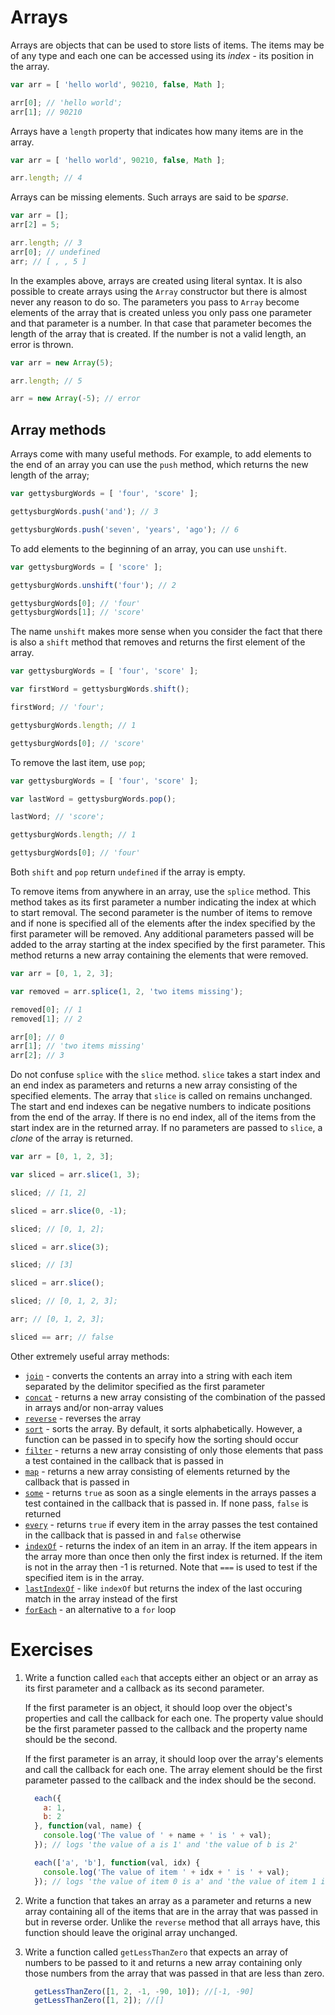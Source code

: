 # Arrays

Arrays are objects that can be used to store lists of items. The items may be of any type and each one can be accessed using its _index_ - its position in the array.

```js
var arr = [ 'hello world', 90210, false, Math ];

arr[0]; // 'hello world';
arr[1]; // 90210
```

Arrays have a `length` property that indicates how many items are in the array.

```js
var arr = [ 'hello world', 90210, false, Math ];

arr.length; // 4
```

Arrays can be missing elements. Such arrays are said to be _sparse_.

```js
var arr = [];
arr[2] = 5;

arr.length; // 3
arr[0]; // undefined
arr; // [ , , 5 ]
```

In the examples above, arrays are created using literal syntax. It is also possible to create arrays using the `Array` constructor but there is almost never any reason to do so. The parameters you pass to `Array` become elements of the array that is created unless you only pass one parameter and that parameter is a number. In that case that parameter becomes the length of the array that is created. If the number is not a valid length, an error is thrown.

```js
var arr = new Array(5);

arr.length; // 5

arr = new Array(-5); // error
```

## Array methods

Arrays come with many useful methods. For example, to add elements to the end of an array you can use the `push` method, which returns the new length of the array;

```js
var gettysburgWords = [ 'four', 'score' ];

gettysburgWords.push('and'); // 3

gettysburgWords.push('seven', 'years', 'ago'); // 6
```

To add elements to the beginning of an array, you can use `unshift`.

```js
var gettysburgWords = [ 'score' ];

gettysburgWords.unshift('four'); // 2

gettysburgWords[0]; // 'four'
gettysburgWords[1]; // 'score'
```

The name `unshift` makes more sense when you consider the fact that there is also a `shift` method that removes and returns the first element of the array.

```js
var gettysburgWords = [ 'four', 'score' ];

var firstWord = gettysburgWords.shift();

firstWord; // 'four';

gettysburgWords.length; // 1

gettysburgWords[0]; // 'score'
```

To remove the last item, use `pop`;

```js
var gettysburgWords = [ 'four', 'score' ];

var lastWord = gettysburgWords.pop();

lastWord; // 'score';

gettysburgWords.length; // 1

gettysburgWords[0]; // 'four'
```

Both `shift` and `pop` return `undefined` if the array is empty.

To remove items from anywhere in an array, use the `splice` method. This method takes as its first parameter a number indicating the index at which to start removal. The second parameter is the number of items to remove and if none is specified all of the elements after the index specified by the first parameter will be removed. Any additional parameters passed will be added to the array starting at the index specified by the first parameter. This method returns a new array containing the elements that were removed.

```js
var arr = [0, 1, 2, 3];

var removed = arr.splice(1, 2, 'two items missing');

removed[0]; // 1
removed[1]; // 2

arr[0]; // 0
arr[1]; // 'two items missing'
arr[2]; // 3
```

Do not confuse `splice` with the `slice` method. `slice` takes a start index and an end index as parameters and returns a new array consisting of the specified elements. The array that `slice` is called on remains unchanged. The start and end indexes can be negative numbers to indicate positions from the end of the array. If there is no end index, all of the items from the start index are in the returned array. If no parameters are passed to `slice`, a _clone_ of the array is returned.

```js
var arr = [0, 1, 2, 3];

var sliced = arr.slice(1, 3);

sliced; // [1, 2]

sliced = arr.slice(0, -1);

sliced; // [0, 1, 2];

sliced = arr.slice(3);

sliced; // [3]

sliced = arr.slice();

sliced; // [0, 1, 2, 3];

arr; // [0, 1, 2, 3];

sliced == arr; // false
```

Other extremely useful array methods:
* <a href="https://developer.mozilla.org/en-US/docs/Web/JavaScript/Reference/Global_Objects/Array/join">`join`</a> - converts the contents an array into a string with each item separated by the delimitor specified as the first parameter
* <a href="https://developer.mozilla.org/en-US/docs/Web/JavaScript/Reference/Global_Objects/Array/concat">`concat`</a> - returns a new array consisting of the combination of the passed in arrays and/or non-array values
* <a href="https://developer.mozilla.org/en-US/docs/Web/JavaScript/Reference/Global_Objects/Array/reverse">`reverse`</a> - reverses the array
* <a href="https://developer.mozilla.org/en-US/docs/Web/JavaScript/Reference/Global_Objects/Array/sort">`sort`</a> - sorts the array. By default, it sorts alphabetically. However, a function can be passed in to specify how the sorting should occur
* <a href="https://developer.mozilla.org/en-US/docs/Web/JavaScript/Reference/Global_Objects/Array/filter">`filter`</a> - returns a new array consisting of only those elements that pass a test contained in the callback that is passed in
* <a href="https://developer.mozilla.org/en-US/docs/Web/JavaScript/Reference/Global_Objects/Array/map">`map`</a> - returns a new array consisting of elements returned by the callback that is passed in
* <a href="https://developer.mozilla.org/en-US/docs/Web/JavaScript/Reference/Global_Objects/Array/some">`some`</a> - returns `true` as soon as a single elements in the arrays passes a test contained in the callback that is passed in. If none pass, `false` is returned
* <a href="https://developer.mozilla.org/en-US/docs/Web/JavaScript/Reference/Global_Objects/Array/every">`every`</a> - returns `true` if every item in the array passes the test contained in the callback that is passed in and `false` otherwise
* <a href="https://developer.mozilla.org/en-US/docs/Web/JavaScript/Reference/Global_Objects/Array/indexOf">`indexOf`</a> - returns the index of an item in an array. If the item appears in the array more than once then only the first index is returned. If the item is not in the array then -1 is returned. Note that `===` is used to test if the specified item is in the array.
* <a href="https://developer.mozilla.org/en-US/docs/Web/JavaScript/Reference/Global_Objects/Array/lastIndexOf">`lastIndexOf`</a> - like `indexOf` but returns the index of the last occuring match in the array instead of the first
* <a href="https://developer.mozilla.org/en-US/docs/Web/JavaScript/Reference/Global_Objects/Array/forEach">`forEach`</a> - an alternative to a `for` loop

# Exercises

1. Write a function called `each` that accepts either an object or an array as its first parameter and a callback as its second parameter.

    If the first parameter is an object, it should loop over the object's properties and call the callback for each one. The property value should be the first parameter passed to the callback and the property name should be the second.

    If the first parameter is an array, it should loop over the array's elements and call the callback for each one. The array element should be the first parameter passed to the callback and the index should be the second.
    ```js
      each({
        a: 1,
        b: 2
      }, function(val, name) {
        console.log('The value of ' + name + ' is ' + val);
      }); // logs 'the value of a is 1' and 'the value of b is 2'

      each(['a', 'b'], function(val, idx) {
        console.log('The value of item ' + idx + ' is ' + val);
      }); // logs 'the value of item 0 is a' and 'the value of item 1 is b'
    ```
2. Write a function that takes an array as a parameter and returns a new array containing all of the items that are in the array that was passed in but in reverse order. Unlike the `reverse` method that all arrays have, this function should leave the original array unchanged.

3. Write a function called `getLessThanZero` that expects an array of numbers to be passed to it and returns a new array containing only those numbers from the array that was passed in that are less than zero.
    ```js
      getLessThanZero([1, 2, -1, -90, 10]); //[-1, -90]
      getLessThanZero([1, 2]); //[]
    ```
